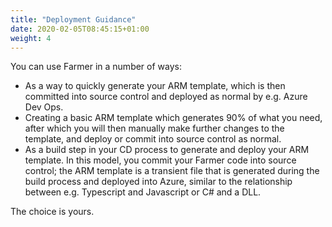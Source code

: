 ```yaml
---
title: "Deployment Guidance"
date: 2020-02-05T08:45:15+01:00
weight: 4
---
```


You can use Farmer in a number of ways:

* As a way to quickly generate your ARM template, which is then committed into source control and deployed as normal by e.g. Azure Dev Ops.
* Creating a basic ARM template which generates 90% of what you need, after which you will then manually make further changes to the template, and deploy or commit into source control as normal.
* As a build step in your CD process to generate and deploy your ARM template. In this model, you commit your Farmer code into source control; the ARM template is a transient file that is generated during the build process and deployed into Azure, similar to the relationship between e.g. Typescript and Javascript or C# and a DLL.

The choice is yours.
